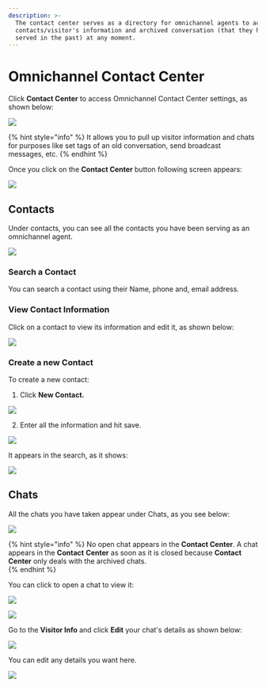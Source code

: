 ```yaml
---
description: >-
  The contact center serves as a directory for omnichannel agents to access
  contacts/visitor's information and archived conversation (that they have
  served in the past) at any moment.
---
```


# Omnichannel Contact Center

Click **Contact Center** to access Omnichannel Contact Center settings, as shown below:

![](../../../.gitbook/assets/image%20%28219%29.png)

{% hint style="info" %}
It allows you to pull up visitor information and chats for purposes like set tags of an old conversation, send broadcast messages, etc.
{% endhint %}

Once you click on the **Contact Center** button following screen appears:

![](../../../.gitbook/assets/image%20%28254%29%20%281%29%20%281%29%20%281%29.png)

## Contacts

Under contacts, you can see all the contacts you have been serving as an omnichannel agent.

![](../../../.gitbook/assets/image%20%28254%29%20%281%29%20%281%29.png)

### Search a Contact

You can search a contact using their Name, phone and, email address.

### View Contact Information

Click on a contact to view its information and edit it, as shown below:

![](../../../.gitbook/assets/image%20%28220%29.png)

### Create a new Contact

To create a new contact:

1. Click **New Contact.**

![](../../../.gitbook/assets/image%20%28212%29.png)

2. Enter all the information and hit save. 

![](../../../.gitbook/assets/image%20%28213%29.png)



It appears in the search, as it shows:

![](../../../.gitbook/assets/image%20%28221%29.png)

## Chats

All the chats you have taken appear under Chats, as you see below:

![](../../../.gitbook/assets/image%20%28215%29%20%281%29.png)

{% hint style="info" %}
No open chat appears in the **Contact Center**. A chat appears in the **Contact** **Center** as soon as it is closed because **Contact Center** only deals with the archived chats.   
{% endhint %}

You can click to open a chat to view it: 

![](../../../.gitbook/assets/image%20%28216%29.png)

![](../../../.gitbook/assets/image%20%28182%29.png)

Go to the **Visitor Info** and click **Edit** your chat's details as shown below:

![](../../../.gitbook/assets/image%20%28218%29.png)

You can edit any details you want here. 

![](../../../.gitbook/assets/image%20%28217%29.png)

